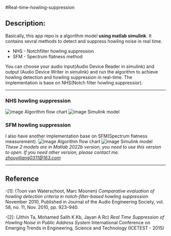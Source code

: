#Real-time-howling-suppression
## Description: 
Basically, this app repo is a algorithm model **using matlab simulink**. It contains sevral methods to detect and suppress howling noise in real time.
* NHS - Notchfilter howling suppression
* SFM - Spectrum flatness method

You can choose your audio input(Audio Device Reader in simulink) and output (Audio Device Writer in simulink) and run the algorithm to achieve howling detection and howling suppression in real-time. The implementation is base on NHS(Notch filter howling suppressior).
***********
### NHS howling suppression  
![image](https://user-images.githubusercontent.com/96840064/226529629-e2820239-7bb4-461a-a064-cd766e8b76ca.png)
Algorithm flow chart
![image](https://user-images.githubusercontent.com/96840064/222073264-636363b1-f040-4d7e-8582-e089a947c147.png)
Simulink model
### SFM howling suppression  
I also have another implementation base on SFM(Spectrum flatness measurement).
![image](https://user-images.githubusercontent.com/96840064/223676467-fde9a682-2266-4c1b-a8cd-f8af774a66a5.png)
Algorithm flow chart
![image](https://user-images.githubusercontent.com/96840064/226528846-9cb311ef-9579-4235-84bc-49e97c30342e.png)
Simulink model
*These 2 models are in Matlab 2022b version, you need to use this version to open. If you need other version, please contact me. zhouyiliang0311@163.com*
- - - - - - 
## Reference
-[1]: (Toon van Waterschoot, Marc Moonen) *Comparative evaluation of howling detection criteria in notch-filter-based howling suppression* November 2010, Published in Journal of the Audio Engineering Society, vol. 58, no. 11, Nov. 2010, pp. 923–940.

-[2]: (Jithin Ta, Mohamed Salih K Kb, Jayan A Rc) *Real Time Suppression of Howling Noise in Public Address System* International Conference on Emerging Trends in Engineering, Science and Technology (ICETEST - 2015) 
